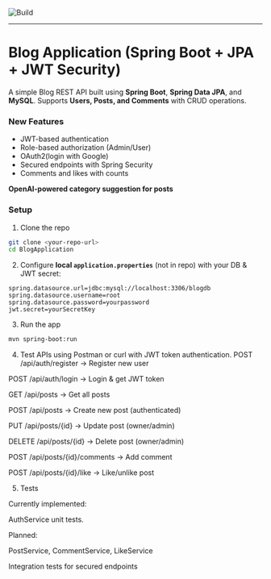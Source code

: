 ![Build](https://github.com/Ankitsarwadkr/BlogApplication/actions/workflows/ci.yml/badge.svg)

---

# Blog Application (Spring Boot + JPA + JWT Security)

A simple Blog REST API built using **Spring Boot**, **Spring Data JPA**, and **MySQL**.
Supports **Users, Posts, and Comments** with CRUD operations.

### New Features

* JWT-based authentication
* Role-based authorization (Admin/User)
* OAuth2(login with Google)
* Secured endpoints with Spring Security
*  Comments and likes with counts

   
**OpenAI-powered category suggestion for posts**

### Setup

1. Clone the repo

```bash
git clone <your-repo-url>
cd BlogApplication
```

2. Configure **local `application.properties`** (not in repo) with your DB & JWT secret:

```properties
spring.datasource.url=jdbc:mysql://localhost:3306/blogdb
spring.datasource.username=root
spring.datasource.password=yourpassword
jwt.secret=yourSecretKey
```

3. Run the app

```bash
mvn spring-boot:run
```

4. Test APIs using Postman or curl with JWT token authentication.
   POST /api/auth/register → Register new user

POST /api/auth/login → Login & get JWT token

GET /api/posts → Get all posts

POST /api/posts → Create new post (authenticated)

PUT /api/posts/{id} → Update post (owner/admin)

DELETE /api/posts/{id} → Delete post (owner/admin)

POST /api/posts/{id}/comments → Add comment

POST /api/posts/{id}/like → Like/unlike post

5. Tests

Currently implemented:

AuthService unit tests.

Planned:

PostService, CommentService, LikeService

Integration tests for secured endpoints

